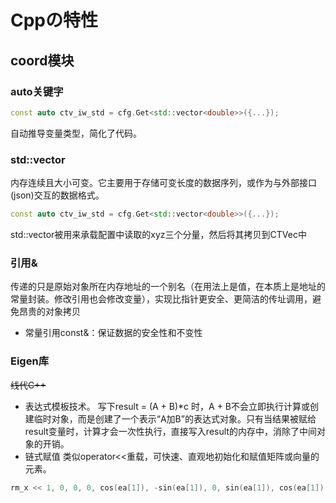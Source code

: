 # Cppの特性

## coord模块

### auto关键字
```cpp
const auto ctv_iw_std = cfg.Get<std::vector<double>>({...});
```
自动推导变量类型，简化了代码。

### std::vector<T>
内存连续且大小可变。它主要用于存储可变长度的数据序列，或作为与外部接口(json)交互的数据格式。
```cpp
const auto ctv_iw_std = cfg.Get<std::vector<double>>({...});
```
std::vector<double>被用来承载配置中读取的xyz三个分量，然后将其拷贝到CTVec中

### 引用&
传递的只是原始对象所在内存地址的一个别名（在用法上是值，在本质上是地址的常量封装。修改引用也会修改变量），实现比指针更安全、更简洁的传址调用，避免昂贵的对象拷贝
+ 常量引用const&：保证数据的安全性和不变性

### Eigen库
~~线代C++~~
+ 表达式模板技术。
写下result = (A + B)*c 时，A + B不会立即执行计算或创建临时对象，而是创建了一个表示“A加B”的表达式对象。只有当结果被赋给result变量时，计算才会一次性执行，直接写入result的内存中，消除了中间对象的开销。
+ 链式赋值
类似operator<<重载，可快速、直观地初始化和赋值矩阵或向量的元素。
```cpp
rm_x << 1, 0, 0, 0, cos(ea[1]), -sin(ea[1]), 0, sin(ea[1]), cos(ea[1]);
```
